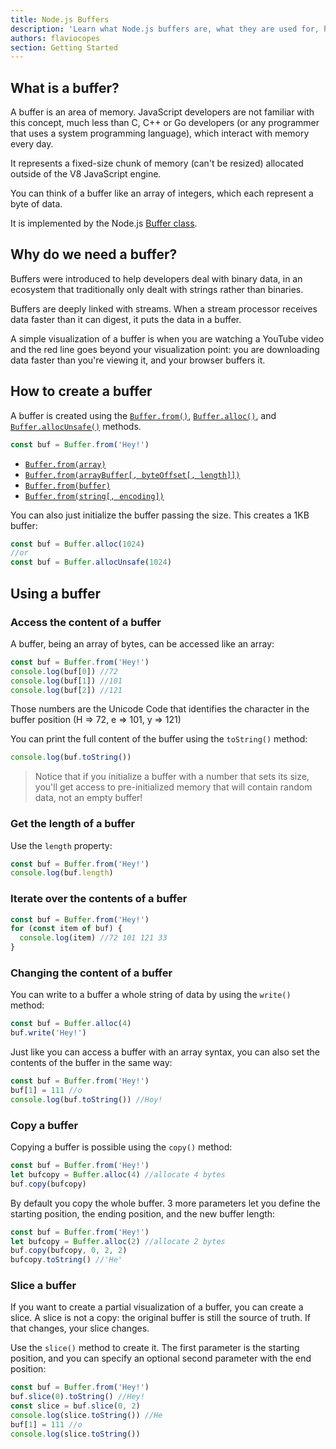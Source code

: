 ```yaml
---
title: Node.js Buffers
description: 'Learn what Node.js buffers are, what they are used for, how to use them'
authors: flaviocopes
section: Getting Started
---
```


## What is a buffer?

A buffer is an area of memory. JavaScript developers are not familiar with this concept, much less than C, C++ or Go developers (or any programmer that uses a system programming language), which interact with memory every day.

It represents a fixed-size chunk of memory (can't be resized) allocated outside of the V8 JavaScript engine.

You can think of a buffer like an array of integers, which each represent a byte of data.

It is implemented by the Node.js [Buffer class](https://nodejs.org/api/buffer.html).

## Why do we need a buffer?

Buffers were introduced to help developers deal with binary data, in an ecosystem that traditionally only dealt with strings rather than binaries.

Buffers are deeply linked with streams. When a stream processor receives data faster than it can digest, it puts the data in a buffer.

A simple visualization of a buffer is when you are watching a YouTube video and the red line goes beyond your visualization point: you are downloading data faster than you're viewing it, and your browser buffers it.

## How to create a buffer

A buffer is created using the [`Buffer.from()`](https://nodejs.org/api/buffer.html#buffer_buffer_from_buffer_alloc_and_buffer_allocunsafe), [`Buffer.alloc()`](https://nodejs.org/api/buffer.html#buffer_class_method_buffer_alloc_size_fill_encoding), and [`Buffer.allocUnsafe()`](https://nodejs.org/api/buffer.html#buffer_class_method_buffer_allocunsafe_size) methods.

```js
const buf = Buffer.from('Hey!')
```
- [`Buffer.from(array)`](https://nodejs.org/api/buffer.html#buffer_class_method_buffer_from_array)
- [`Buffer.from(arrayBuffer[, byteOffset[, length]])`](https://nodejs.org/api/buffer.html#buffer_class_method_buffer_from_arraybuffer_byteoffset_length) 
- [`Buffer.from(buffer)`](https://nodejs.org/api/buffer.html#buffer_class_method_buffer_from_buffer)  
- [`Buffer.from(string[, encoding])`](https://nodejs.org/api/buffer.html#buffer_class_method_buffer_from_string_encoding)

You can also just initialize the buffer passing the size. This creates a 1KB buffer:

```js
const buf = Buffer.alloc(1024)
//or
const buf = Buffer.allocUnsafe(1024)
```

## Using a buffer

### Access the content of a buffer

A buffer, being an array of bytes, can be accessed like an array:

```js
const buf = Buffer.from('Hey!')
console.log(buf[0]) //72
console.log(buf[1]) //101
console.log(buf[2]) //121
```

Those numbers are the Unicode Code that identifies the character in the buffer position (H => 72, e => 101, y => 121)

You can print the full content of the buffer using the `toString()` method:

```js
console.log(buf.toString())
```

> Notice that if you initialize a buffer with a number that sets its size, you'll get access to pre-initialized memory that will contain random data, not an empty buffer!

### Get the length of a buffer

Use the `length` property:

```js
const buf = Buffer.from('Hey!')
console.log(buf.length)
```

### Iterate over the contents of a buffer

```js
const buf = Buffer.from('Hey!')
for (const item of buf) {
  console.log(item) //72 101 121 33
}
```

### Changing the content of a buffer

You can write to a buffer a whole string of data by using the `write()` method:

```js
const buf = Buffer.alloc(4)
buf.write('Hey!')
```

Just like you can access a buffer with an array syntax, you can also set the contents of the buffer in the same way:

```js
const buf = Buffer.from('Hey!')
buf[1] = 111 //o
console.log(buf.toString()) //Hoy!
```

### Copy a buffer

Copying a buffer is possible using the `copy()` method:

```js
const buf = Buffer.from('Hey!')
let bufcopy = Buffer.alloc(4) //allocate 4 bytes
buf.copy(bufcopy)
```

By default you copy the whole buffer. 3 more parameters let you define the starting position, the ending position, and the new buffer length:

```js
const buf = Buffer.from('Hey!')
let bufcopy = Buffer.alloc(2) //allocate 2 bytes
buf.copy(bufcopy, 0, 2, 2)
bufcopy.toString() //'He'
```

### Slice a buffer

If you want to create a partial visualization of a buffer, you can create a slice. A slice is not a copy: the original buffer is still the source of truth. If that changes, your slice changes.

Use the `slice()` method to create it. The first parameter is the starting position, and you can specify an optional second parameter with the end position:

```js
const buf = Buffer.from('Hey!')
buf.slice(0).toString() //Hey!
const slice = buf.slice(0, 2)
console.log(slice.toString()) //He
buf[1] = 111 //o
console.log(slice.toString())
```
